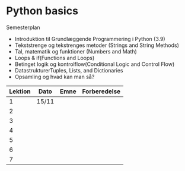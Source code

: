 # Python basics



Semesterplan

- Introduktion til Grundlæggende Programmering i Python (3.9)
- Tekststrenge og tekstrenges metoder (Strings and String Methods)
- Tal, matematik og funktioner (Numbers and Math)
- Loops & if(Functions and Loops)
- Betinget logik og kontrolflow(Conditional Logic and Control Flow)
- DatastrukturerTuples, Lists, and Dictionaries
- Opsamling og hvad kan man så?





| Lektion | Dato  | Emne | Forberedelse |
| ------- | ----- | ---- | ------------ |
| 1       | 15/11 |      |              |
| 2       |       |      |              |
| 3       |       |      |              |
| 4       |       |      |              |
| 5       |       |      |              |
| 6       |       |      |              |
| 7       |       |      |              |

